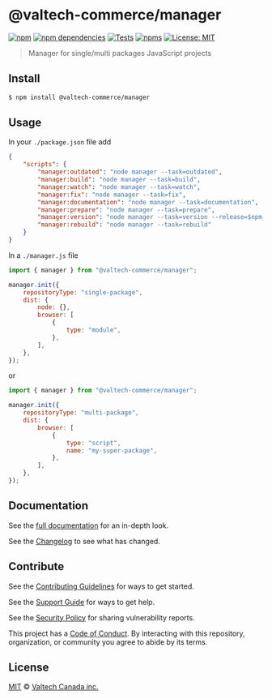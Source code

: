 # @valtech-commerce/manager

[![npm][npm-badge]][npm-url]
[![npm dependencies][dependencies-badge]][dependencies-url]
[![Tests][tests-badge]][tests-url]
[![npms][npms-badge]][npms-url]
[![License: MIT][license-badge]][license-url]

> Manager for single/multi packages JavaScript projects


## Install

```bash
$ npm install @valtech-commerce/manager
```


## Usage

In your `./package.json` file add
```json
{
	"scripts": {
		"manager:outdated": "node manager --task=outdated",
		"manager:build": "node manager --task=build",
		"manager:watch": "node manager --task=watch",
		"manager:fix": "node manager --task=fix",
		"manager:documentation": "node manager --task=documentation",
		"manager:prepare": "node manager --task=prepare",
		"manager:version": "node manager --task=version --release=$npm_config_release",
		"manager:rebuild": "node manager --task=rebuild"
	}
}
```


In a `./manager.js` file
```js
import { manager } from "@valtech-commerce/manager";

manager.init({
	repositoryType: "single-package",
	dist: {
		node: {},
		browser: [
			{
				type: "module",
			},
		],
	},
});
```

or


```js
import { manager } from "@valtech-commerce/manager";

manager.init({
	repositoryType: "multi-package",
	dist: {
		browser: [
			{
				type: "script",
				name: "my-super-package",
			},
		],
	},
});
```


## Documentation

See the [full documentation](https://valtech-commerce.github.io/manager) for an in-depth look.

See the [Changelog](CHANGELOG.md) to see what has changed.


## Contribute

See the [Contributing Guidelines](CONTRIBUTING.md) for ways to get started.

See the [Support Guide](SUPPORT.md) for ways to get help.

See the [Security Policy](SECURITY.md) for sharing vulnerability reports.

This project has a [Code of Conduct](CODE_OF_CONDUCT.md).
By interacting with this repository, organization, or community you agree to abide by its terms.


## License

[MIT](LICENSE) © [Valtech Canada inc.](https://www.valtech.ca/)




[npm-badge]:          https://img.shields.io/npm/v/@valtech-commerce/manager?style=flat-square
[dependencies-badge]: https://img.shields.io/david/valtech-commerce/manager?style=flat-square
[tests-badge]:        https://img.shields.io/github/workflow/status/valtech-commerce/manager/tests/main?label=tests&style=flat-square
[npms-badge]:         https://badges.npms.io/%40valtech-commerce%2Fmanager.svg?style=flat-square
[license-badge]:      https://img.shields.io/badge/license-MIT-green?style=flat-square

[npm-url]:          https://www.npmjs.com/package/@valtech-commerce/manager
[dependencies-url]: https://david-dm.org/valtech-commerce/manager
[tests-url]:        https://github.com/valtech-commerce/manager/actions?query=workflow%3Atests+branch%3Amain
[npms-url]:         https://npms.io/search?q=%40valtech-commerce%2Fmanager
[license-url]:      https://opensource.org/licenses/MIT
